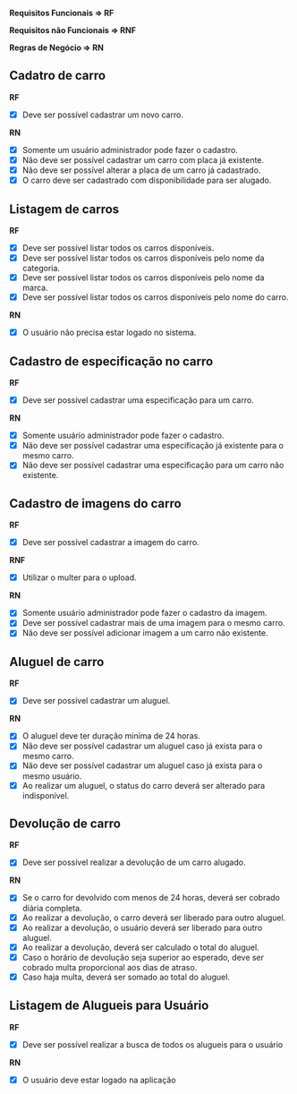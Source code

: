 **Requisitos Funcionais => RF**

**Requisitos não Funcionais => RNF**

**Regras de Negócio => RN**

## Cadatro de carro

**RF**
- [x] Deve ser possível cadastrar um novo carro.

**RN**
- [x] Somente um usuário administrador pode fazer o cadastro.
- [x] Não deve ser possível cadastrar um carro com placa já existente.
- [x] Não deve ser possível alterar a placa de um carro já cadastrado.
- [x] O carro deve ser cadastrado com disponibilidade para ser alugado.

## Listagem de carros

**RF**
- [x] Deve ser possível listar todos os carros disponíveis.
- [x] Deve ser possível listar todos os carros disponíveis pelo nome da categoria.
- [x] Deve ser possível listar todos os carros disponíveis pelo nome da marca.
- [x] Deve ser possível listar todos os carros disponíveis pelo nome do carro.

**RN**
- [x] O usuário não precisa estar logado no sistema.

## Cadastro de especificação no carro

**RF**
- [x] Deve ser possível cadastrar uma especificação para um carro.

**RN**
- [x] Somente usuário administrador pode fazer o cadastro.
- [x] Não deve ser possível cadastrar uma especificação já existente para o mesmo carro.
- [x] Não deve ser possível cadastrar uma especificação para um carro não existente.

## Cadastro de imagens do carro

**RF**
- [x] Deve ser possível cadastrar a imagem do carro.

**RNF**
- [x] Utilizar o multer para o upload.

**RN**
- [x] Somente usuário administrador pode fazer o cadastro da imagem.
- [x] Deve ser possível cadastrar mais de uma imagem para o mesmo carro.
- [x] Não deve ser possível adicionar imagem a um carro não existente.

## Aluguel de carro

**RF**
- [x] Deve ser possível cadastrar um aluguel.

**RN**
- [x] O aluguel deve ter duração miníma de 24 horas.
- [x] Não deve ser possível cadastrar um aluguel caso já exista para o mesmo carro.
- [x] Não deve ser possível cadastrar um aluguel caso já exista para o mesmo usuário.
- [x] Ao realizar um aluguel, o status do carro deverá ser alterado para indisponível.

## Devolução de carro

**RF**
- [x] Deve ser possível realizar a devolução de um carro alugado.

**RN**
- [x] Se o carro for devolvido com menos de 24 horas, deverá ser cobrado diária completa.
- [x] Ao realizar a devolução, o carro deverá ser liberado para outro aluguel.
- [x] Ao realizar a devolução, o usuário deverá ser liberado para outro aluguel.
- [x] Ao realizar a devolução, deverá ser calculado o total do aluguel.
- [x] Caso o horário de devolução seja superior ao esperado, deve ser cobrado multa proporcional aos dias de atraso.
- [x] Caso haja multa, deverá ser somado ao total do aluguel.

## Listagem de Alugueis para Usuário

**RF**
- [x] Deve ser possível realizar a busca de todos os alugueis para o usuário

**RN**
- [x] O usuário deve estar logado na aplicação
